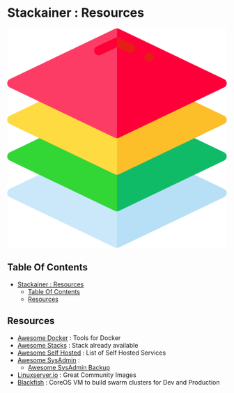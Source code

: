 # Stackainer : Resources

![Icon](../icon.png)

## Table Of Contents

- [Stackainer : Resources](#stackainer--resources)
  - [Table Of Contents](#table-of-contents)
  - [Resources](#resources)

## Resources

- [Awesome Docker](https://github.com/veggiemonk/awesome-docker#container-operations) : Tools for Docker
- [Awesome Stacks](https://github.com/ethibox/awesome-stacks) : Stack already available
- [Awesome Self Hosted](https://github.com/awesome-selfhosted/awesome-selfhosted) : List of Self Hosted Services
- [Awesome SysAdmin](https://github.com/awesome-foss/awesome-sysadmin) :
  - [Awesome SysAdmin Backup](https://github.com/awesome-foss/awesome-sysadmin#backups)
- [Linuxserver.io](https://www.linuxserver.io/) : Great Community Images
- [Blackfish](https://gitlab.com/blackfish/blackfish) : CoreOS VM to build swarm clusters for Dev and Production
